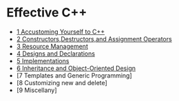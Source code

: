 # Effective C++

- [1 Accustoming Yourself to C++](chapter1.md)
- [2 Constructors,Destructors,and Assignment Operators](chapter2.md)
- [3 Resource Management](chapter3.md)
- [4 Designs and Declarations](chapter4.md)
- [5 Implementations](chapter5.md)
- [6 Inheritance and Object-Oriented Design](chapter6.md)
- [7 Templates and Generic Programming]
- [8 Customizing new and delete]
- [9 Miscellany]

